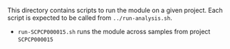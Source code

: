 This directory contains scripts to run the module on a given project.
Each script is expected to be called from `../run-analysis.sh`.

* `run-SCPCP000015.sh` runs the module across samples from project `SCPCP000015`
